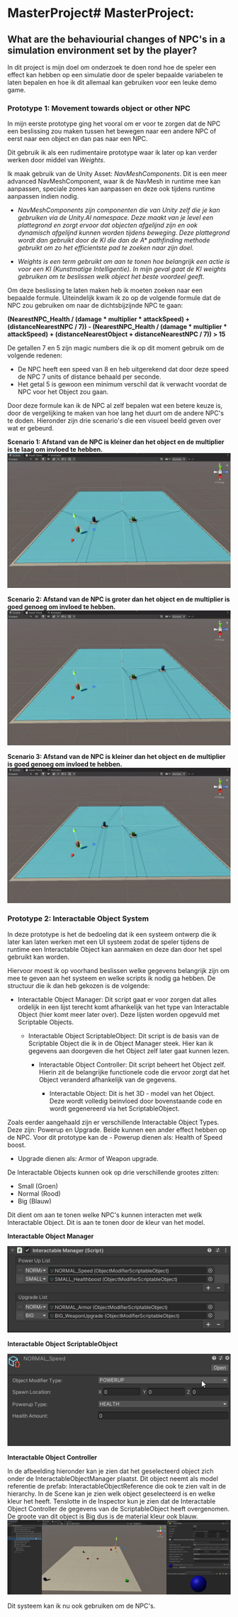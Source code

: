 # MasterProject# MasterProject: 
## What are the behaviourial changes of NPC's in a simulation environment set by the player?
In dit project is mijn doel om onderzoek te doen rond hoe de speler een effect kan hebben op een simulatie door de speler bepaalde variabelen te laten bepalen en hoe ik dit allemaal kan gebruiken voor een leuke demo game.

### Prototype 1: Movement towards object or other NPC
In mijn eerste prototype ging het vooral om er voor te zorgen dat de NPC een beslissing zou maken tussen het bewegen naar een andere NPC of eerst naar een object en dan pas naar een NPC.

Dit gebruik ik als een rudimentaire prototype waar ik later op kan verder werken door middel van *Weights*. 

Ik maak gebruik van de Unity Asset: *NavMeshComponents*. Dit is een meer advanced NavMeshComponent, waar ik de NavMesh in runtime mee kan aanpassen, speciale zones kan aanpassen
en deze ook tijdens runtime aanpassen indien nodig.

* *NavMeshComponents zijn componenten die van Unity zelf die je kan gebruiken via de Unity.AI namespace. Deze maakt van je level een plattegrond en zorgt ervoor dat objecten afgelijnd zijn en ook dynamisch afgelijnd kunnen worden tijdens beweging. Deze plattegrond wordt dan gebruikt door de KI die dan de A\* pathfinding methode gebruikt om zo het efficientste pad te zoeken naar zijn doel.*

* *Weights is een term gebruikt om aan te tonen hoe belangrijk een actie is voor een KI (Kunstmatige Intelligentie). In mijn geval gaat de KI weights gebruiken om te beslissen welk object het beste voordeel geeft*.

Om deze beslissing te laten maken heb ik moeten zoeken naar een bepaalde formule. Uiteindelijk kwam ik zo op de volgende formule dat de NPC zou gebruiken om naar de dichtsbijzijnde NPC te gaan:

**(NearestNPC_Health / (damage * multiplier * attackSpeed) + (distanceNearestNPC / 7)) - (NearestNPC_Health / (damage * multiplier * attackSpeed) + (distanceNearestObject + distanceNearestNPC / 7)) > 15**

De getallen 7 en 5 zijn magic numbers die ik op dit moment gebruik om de volgende redenen: 
- De NPC heeft een speed van 8 en heb uitgerekend dat door deze speed de NPC 7 units of distance behaald per seconde.
- Het getal 5 is gewoon een minimum verschil dat ik verwacht voordat de NPC voor het Object zou gaan.

Door deze formule kan ik de NPC al zelf bepalen wat een betere keuze is, door de vergelijking te maken van hoe lang het duurt om de andere NPC's te doden.
Hieronder zijn drie scenario's die een visueel beeld geven over wat er gebeurd.

**Scenario 1: Afstand van de NPC is kleiner dan het object en de multiplier is te laag om invloed te hebben.**
![Scenario 1](MP4s_IMGs/Scenario1.gif)

**Scenario 2: Afstand van de NPC is groter dan het object en de multiplier is goed genoeg om invloed te hebben.**
![Scenario 2](MP4s_IMGs/Scenario2.gif)

**Scenario 3: Afstand van de NPC is kleiner dan het object en de multiplier is goed genoeg om invloed te hebben.**
![Scenario 3](MP4s_IMGs/Scenario3.gif)

### Prototype 2: Interactable Object System

In deze prototype is het de bedoeling dat ik een systeem ontwerp die ik later kan laten werken met een UI systeem zodat de speler tijdens de runtime een Interactable Object kan aanmaken en deze dan door het spel gebruikt kan worden.

Hiervoor moest ik op voorhand beslissen welke gegevens belangrijk zijn om mee te geven aan het systeem en welke scripts ik nodig ga hebben. De structuur die ik dan heb gekozen is de volgende:

* Interactable Object Manager: Dit script gaat er voor zorgen dat alles ordelijk in een lijst terecht komt afhankelijk van het type van Interactable Object (hier komt meer later over). Deze lijsten worden opgevuld met Scriptable Objects.

  * Interactable Object ScriptableObject: Dit script is de basis van de Scriptable Object die ik in de Object Manager steek. Hier kan ik gegevens aan doorgeven die het Object zelf later gaat kunnen lezen.
  
    * Interactable Object Controller: Dit script beheert het Object zelf. Hierin zit de belangrijke functionele code die ervoor zorgt dat het Object veranderd afhankelijk van de gegevens.
    
       * Interactable Object: Dit is het 3D - model van het Object. Deze wordt volledig beinvloed door bovenstaande code en wordt gegenereerd via het ScriptableObject.

Zoals eerder aangehaald zijn er verschillende Interactable Object Types. Deze zijn: Powerup en Upgrade. Beide kunnen een ander effect hebben op de NPC. Voor dit prototype kan de - Powerup dienen als: Health of Speed boost. 
- Upgrade dienen als: Armor of Weapon upgrade.

De Interactable Objects kunnen ook op drie verschillende grootes zitten:
- Small (Groen)
- Normal (Rood)
- Big (Blauw)

Dit dient om aan te tonen welke NPC's kunnen interacten met welk Interactable Object. Dit is aan te tonen door de kleur van het model.

**Interactable Object Manager**

![Interactable Object Manager](MP4s_IMGs/IOM.png)

**Interactable Object ScriptableObject**

![Interactable Object ScriptableObject](MP4s_IMGs/IOSO.gif)

**Interactable Object Controller**

In de afbeelding hieronder kan je zien dat het geselecteerd object zich onder de InteractableObjectManager plaatst. Dit object neemt als model referentie de prefab: InteractableObjectReference die ook te zien valt in de hierarchy. In de Scene kan je zien welk object geselecteerd is en welke kleur het heeft. Tenslotte in de Inspector kun je zien dat de Interactable Object Controller de gegevens van de ScriptableObject heeft overgenomen. De groote van dit object is Big dus is de material kleur ook blauw.
![Interactable Object Controller](MP4s_IMGs/IOC.png)

Dit systeem kan ik nu ook gebruiken om de NPC's.
